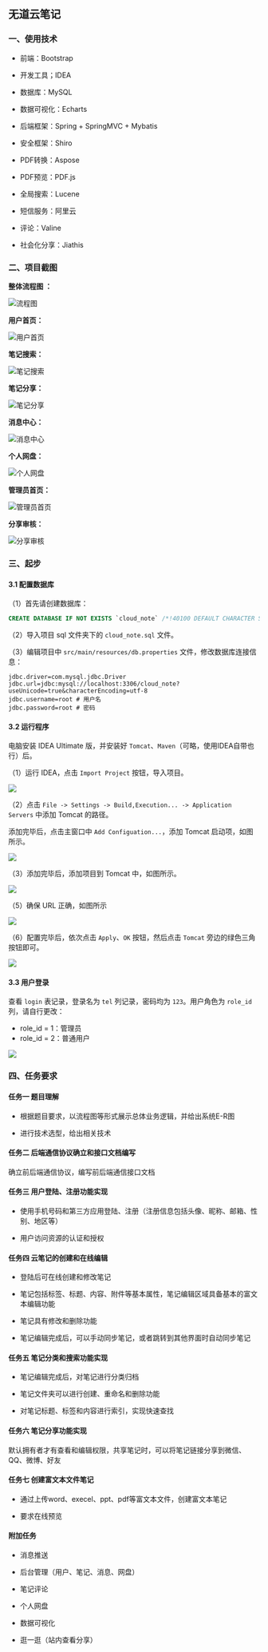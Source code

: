 ## 无道云笔记

### 一、使用技术

- 前端：Bootstrap

- 开发工具；IDEA

- 数据库：MySQL

- 数据可视化：Echarts

- 后端框架：Spring + SpringMVC + Mybatis

- 安全框架：Shiro

- PDF转换：Aspose

- PDF预览：PDF.js

- 全局搜索：Lucene

- 短信服务：阿里云

- 评论：Valine

- 社会化分享：Jiathis

### 二、项目截图

**整体流程图 ：**

![流程图](./screenshot/process.png)

**用户首页：**

![用户首页](./screenshot/user_index.png)

**笔记搜索：**

![笔记搜索](./screenshot/search.png)

**笔记分享：**

![笔记分享](./screenshot/share.png)

**消息中心：**

![消息中心](./screenshot/notify.png)

**个人网盘：**

![个人网盘](./screenshot/pan.png)

**管理员首页：**

![管理员首页](./screenshot/admin_index.png)

**分享审核：**

![分享审核](./screenshot/share_audit.png)

### 三、起步

#### 3.1 配置数据库

（1）首先请创建数据库：

```sql
CREATE DATABASE IF NOT EXISTS `cloud_note` /*!40100 DEFAULT CHARACTER SET utf8 */
```

（2）导入项目 sql 文件夹下的 `cloud_note.sql` 文件。

（3）编辑项目中 `src/main/resources/db.properties` 文件，修改数据库连接信息：

```application
jdbc.driver=com.mysql.jdbc.Driver
jdbc.url=jdbc:mysql://localhost:3306/cloud_note?useUnicode=true&characterEncoding=utf-8
jdbc.username=root # 用户名
jdbc.password=root # 密码
```

#### 3.2 运行程序

电脑安装 IDEA Ultimate 版，并安装好 `Tomcat`、`Maven`（可略，使用IDEA自带也行）后。

（1）运行 IDEA，点击 `Import Project` 按钮，导入项目。

![](./screenshot/20190512171652.png)

（2）点击 `File -> Settings -> Build,Execution... -> Application Servers` 中添加 Tomcat 的路径。

添加完毕后，点击主窗口中 `Add Configuation...`，添加 Tomcat 启动项，如图所示。

![](./screenshot/20190512171854.png)

（3）添加完毕后，添加项目到 Tomcat 中，如图所示。

![](./screenshot/20190512172039.png)

（5）确保 URL 正确，如图所示

![](./screenshot/20190512172101.png)

（6）配置完毕后，依次点击 `Apply`、`OK` 按钮，然后点击 `Tomcat` 旁边的绿色三角按钮即可。

![](./screenshot/20190512172516.png)

#### 3.3 用户登录

查看 `login` 表记录，登录名为 `tel` 列记录，密码均为 `123`。用户角色为 `role_id` 列，请自行更改：

- role_id = 1：管理员
- role_id = 2：普通用户

![](./screenshot/20190512173345.png)

### 四、任务要求

#### 任务一 题目理解

- 根据题目要求，以流程图等形式展示总体业务逻辑，并给出系统E-R图

- 进行技术选型，给出相关技术

#### 任务二 后端通信协议确立和接口文档编写

确立前后端通信协议，编写前后端通信接口文档

#### 任务三 用户登陆、注册功能实现

- 使用手机号码和第三方应用登陆、注册（注册信息包括头像、昵称、邮箱、性别、地区等）

- 用户访问资源的认证和授权

#### 任务四 云笔记的创建和在线编辑

- 登陆后可在线创建和修改笔记

- 笔记包括标签、标题、内容、附件等基本属性，笔记编辑区域具备基本的富文本编辑功能

- 笔记具有修改和删除功能

- 笔记编辑完成后，可以手动同步笔记，或者跳转到其他界面时自动同步笔记

#### 任务五 笔记分类和搜索功能实现

- 笔记编辑完成后，对笔记进行分类归档

- 笔记文件夹可以进行创建、重命名和删除功能

- 对笔记标题、标签和内容进行索引，实现快速查找

#### 任务六 笔记分享功能实现

默认拥有者才有查看和编辑权限，共享笔记时，可以将笔记链接分享到微信、QQ、微博、好友

#### 任务七 创建富文本文件笔记

- 通过上传word、execel、ppt、pdf等富文本文件，创建富文本笔记

- 要求在线预览

#### 附加任务

- 消息推送

- 后台管理（用户、笔记、消息、网盘）

- 笔记评论

- 个人网盘

- 数据可视化

- 逛一逛（站内查看分享）
